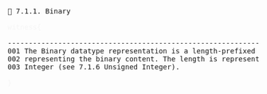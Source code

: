 <pre>
📎 7.1.1. Binary

<span style="color: rgb(245,245,245);">witness{</span>

--------------------------------------------------------------------------------
001 The Binary datatype representation is a length-prefixed sequence of octets
002 representing the binary content. The length is represented as an Unsigned
003 Integer (see 7.1.6 Unsigned Integer).

<span style="color: rgb(245,245,245);">}</span>

</pre>


